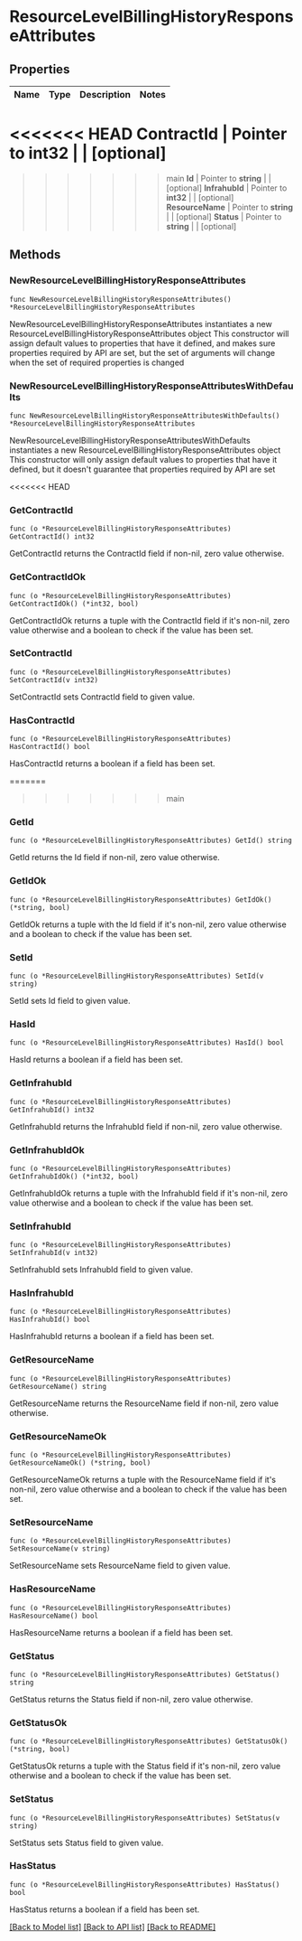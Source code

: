 # ResourceLevelBillingHistoryResponseAttributes

## Properties

Name | Type | Description | Notes
------------ | ------------- | ------------- | -------------
<<<<<<< HEAD
**ContractId** | Pointer to **int32** |  | [optional] 
=======
>>>>>>> main
**Id** | Pointer to **string** |  | [optional] 
**InfrahubId** | Pointer to **int32** |  | [optional] 
**ResourceName** | Pointer to **string** |  | [optional] 
**Status** | Pointer to **string** |  | [optional] 

## Methods

### NewResourceLevelBillingHistoryResponseAttributes

`func NewResourceLevelBillingHistoryResponseAttributes() *ResourceLevelBillingHistoryResponseAttributes`

NewResourceLevelBillingHistoryResponseAttributes instantiates a new ResourceLevelBillingHistoryResponseAttributes object
This constructor will assign default values to properties that have it defined,
and makes sure properties required by API are set, but the set of arguments
will change when the set of required properties is changed

### NewResourceLevelBillingHistoryResponseAttributesWithDefaults

`func NewResourceLevelBillingHistoryResponseAttributesWithDefaults() *ResourceLevelBillingHistoryResponseAttributes`

NewResourceLevelBillingHistoryResponseAttributesWithDefaults instantiates a new ResourceLevelBillingHistoryResponseAttributes object
This constructor will only assign default values to properties that have it defined,
but it doesn't guarantee that properties required by API are set

<<<<<<< HEAD
### GetContractId

`func (o *ResourceLevelBillingHistoryResponseAttributes) GetContractId() int32`

GetContractId returns the ContractId field if non-nil, zero value otherwise.

### GetContractIdOk

`func (o *ResourceLevelBillingHistoryResponseAttributes) GetContractIdOk() (*int32, bool)`

GetContractIdOk returns a tuple with the ContractId field if it's non-nil, zero value otherwise
and a boolean to check if the value has been set.

### SetContractId

`func (o *ResourceLevelBillingHistoryResponseAttributes) SetContractId(v int32)`

SetContractId sets ContractId field to given value.

### HasContractId

`func (o *ResourceLevelBillingHistoryResponseAttributes) HasContractId() bool`

HasContractId returns a boolean if a field has been set.

=======
>>>>>>> main
### GetId

`func (o *ResourceLevelBillingHistoryResponseAttributes) GetId() string`

GetId returns the Id field if non-nil, zero value otherwise.

### GetIdOk

`func (o *ResourceLevelBillingHistoryResponseAttributes) GetIdOk() (*string, bool)`

GetIdOk returns a tuple with the Id field if it's non-nil, zero value otherwise
and a boolean to check if the value has been set.

### SetId

`func (o *ResourceLevelBillingHistoryResponseAttributes) SetId(v string)`

SetId sets Id field to given value.

### HasId

`func (o *ResourceLevelBillingHistoryResponseAttributes) HasId() bool`

HasId returns a boolean if a field has been set.

### GetInfrahubId

`func (o *ResourceLevelBillingHistoryResponseAttributes) GetInfrahubId() int32`

GetInfrahubId returns the InfrahubId field if non-nil, zero value otherwise.

### GetInfrahubIdOk

`func (o *ResourceLevelBillingHistoryResponseAttributes) GetInfrahubIdOk() (*int32, bool)`

GetInfrahubIdOk returns a tuple with the InfrahubId field if it's non-nil, zero value otherwise
and a boolean to check if the value has been set.

### SetInfrahubId

`func (o *ResourceLevelBillingHistoryResponseAttributes) SetInfrahubId(v int32)`

SetInfrahubId sets InfrahubId field to given value.

### HasInfrahubId

`func (o *ResourceLevelBillingHistoryResponseAttributes) HasInfrahubId() bool`

HasInfrahubId returns a boolean if a field has been set.

### GetResourceName

`func (o *ResourceLevelBillingHistoryResponseAttributes) GetResourceName() string`

GetResourceName returns the ResourceName field if non-nil, zero value otherwise.

### GetResourceNameOk

`func (o *ResourceLevelBillingHistoryResponseAttributes) GetResourceNameOk() (*string, bool)`

GetResourceNameOk returns a tuple with the ResourceName field if it's non-nil, zero value otherwise
and a boolean to check if the value has been set.

### SetResourceName

`func (o *ResourceLevelBillingHistoryResponseAttributes) SetResourceName(v string)`

SetResourceName sets ResourceName field to given value.

### HasResourceName

`func (o *ResourceLevelBillingHistoryResponseAttributes) HasResourceName() bool`

HasResourceName returns a boolean if a field has been set.

### GetStatus

`func (o *ResourceLevelBillingHistoryResponseAttributes) GetStatus() string`

GetStatus returns the Status field if non-nil, zero value otherwise.

### GetStatusOk

`func (o *ResourceLevelBillingHistoryResponseAttributes) GetStatusOk() (*string, bool)`

GetStatusOk returns a tuple with the Status field if it's non-nil, zero value otherwise
and a boolean to check if the value has been set.

### SetStatus

`func (o *ResourceLevelBillingHistoryResponseAttributes) SetStatus(v string)`

SetStatus sets Status field to given value.

### HasStatus

`func (o *ResourceLevelBillingHistoryResponseAttributes) HasStatus() bool`

HasStatus returns a boolean if a field has been set.


[[Back to Model list]](../README.md#documentation-for-models) [[Back to API list]](../README.md#documentation-for-api-endpoints) [[Back to README]](../README.md)


